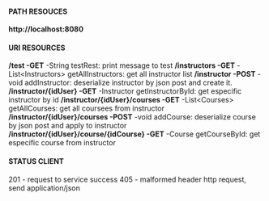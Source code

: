 #### PATH RESOUCES
**http://localhost:8080**

#### URI RESOURCES
**/test -GET** -String testRest: print message to test
**/instructors -GET** -List&lt;Instructors&gt; getAllInstructors: get all instructor list
**/instructor -POST** -void addInstructor: deserialize instructor by json post and create it.
**/instructor/{idUser} -GET** -Instructor getInstructorById: get especific instructor by id
**/instructor/{idUser}/courses -GET** -List&lt;Courses&gt; getAllCourses: get all coursees from instructor
**/instructor/{idUser}/courses -POST** -void addCourse: deserialize course by json post and apply to instructor
**/instructor/{idUser}/course/{idCourse} -GET** -Course getCourseById: get especific course from instructor


#### STATUS CLIENT
201 - request to service success
405 - malformed header http request, send application/json
